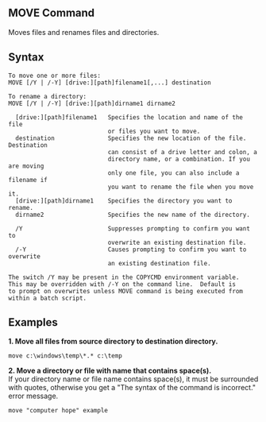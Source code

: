 ## MOVE Command
Moves files and renames files and directories.

## Syntax
```batchfile
To move one or more files:
MOVE [/Y | /-Y] [drive:][path]filename1[,...] destination

To rename a directory:
MOVE [/Y | /-Y] [drive:][path]dirname1 dirname2

  [drive:][path]filename1   Specifies the location and name of the file
                            or files you want to move.
  destination               Specifies the new location of the file. Destination
                            can consist of a drive letter and colon, a
                            directory name, or a combination. If you are moving
                            only one file, you can also include a filename if
                            you want to rename the file when you move it.
  [drive:][path]dirname1    Specifies the directory you want to rename.
  dirname2                  Specifies the new name of the directory.

  /Y                        Suppresses prompting to confirm you want to
                            overwrite an existing destination file.
  /-Y                       Causes prompting to confirm you want to overwrite
                            an existing destination file.

The switch /Y may be present in the COPYCMD environment variable.
This may be overridden with /-Y on the command line.  Default is
to prompt on overwrites unless MOVE command is being executed from
within a batch script.
```

## Examples
**1. Move all files from source directory to destination directory.**
```batchfile
move c:\windows\temp\*.* c:\temp
```

**2. Move a directory or file with name that contains space(s).**  
If your directory name or file name contains space(s), it must be surrounded with quotes, otherwise you get a "The syntax of the command is incorrect." error message.
```batchfile
move "computer hope" example
```
